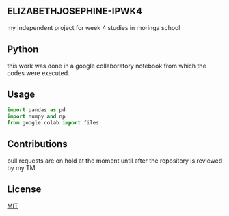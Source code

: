 ## ELIZABETHJOSEPHINE-IPWK4
my independent project for week 4 studies in moringa school

## Python
this work was done in a google collaboratory notebook from which the codes were executed.

## Usage
```python
import pandas as pd
import numpy and np
from google.colab import files
```

## Contributions
pull requests are on hold at the moment until after the repository is reviewed by my TM

## License
[MIT](https://choosealicense.com/licenses/mit/)
